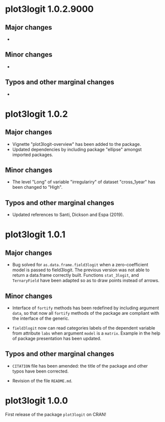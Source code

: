 

# plot3logit 1.0.2.9000


## Major changes

* 


## Minor changes

* 


## Typos and other marginal changes

* 





# plot3logit 1.0.2


## Major changes

* Vignette "plot3logit-overview" has been added to the package.
* Updated dependencies by including package "ellipse" amongst imported packages.


## Minor changes

* The level "Long" of variable "irregulariry" of dataset "cross_1year" has
  been changed to "High".


## Typos and other marginal changes

* Updated references to Santi, Dickson and Espa (2019).





# plot3logit 1.0.1


## Major changes

* Bug solved for `as.data.frame.field3logit` when a zero-coefficient model is
  passed to field3logit. The previous version was not able to return a
  data.frame correctly built. Functions `stat_3logit`, and `TernaryField` have
  been adapted so as to draw points instead of arrows.


## Minor changes

* Interface of `fortify` methods has been redefined by including argument
  `data`, so that now all `fortify` methods of the package are compliant with
  the interface of the generic.

* `field3logit` now can read categories labels of the dependent variable from
  attribute `labs` when argument `model` is a `matrix`. Example in the help of
  package presentation has been updated.


## Typos and other marginal changes

* `CITATION` file has been amended: the title of the package and other typos
  have been corrected.

* Revision of the file `README.md`.





# plot3logit 1.0.0

First release of the package `plot3logit` on CRAN!
